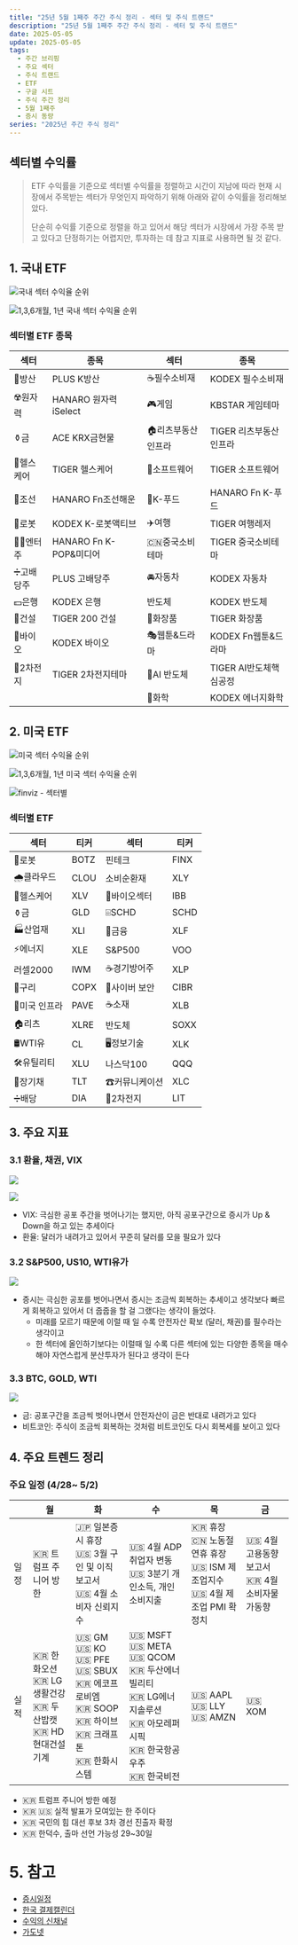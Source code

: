 ```yaml
---
title: "25년 5월 1째주 주간 주식 정리 - 섹터 및 주식 트랜드"
description: "25년 5월 1째주 주간 주식 정리 - 섹터 및 주식 트랜드"
date: 2025-05-05
update: 2025-05-05
tags:
  - 주간 브리핑
  - 주요 섹터
  - 주식 트랜드
  - ETF
  - 구글 시트
  - 주식 주간 정리
  - 5월 1째주
  - 증시 동량
series: "2025년 주간 주식 정리"
---
```


## 섹터별 수익률

> ETF 수익률을 기준으로 섹터별 수익률을 정렬하고 시간이 지남에 따라 현재 시장에서 주목받는 섹터가 무엇인지 파악하기 위해 아래와 같이 수익률을 정리해보았다.
>
> 단순히 수익률 기준으로 정렬을 하고 있어서 해당 섹터가 시장에서 가장 주목 받고 있다고 단정하기는 어렵지만, 투자하는 데 참고 지표로 사용하면 될 것 같다.

## 1. 국내 ETF

![국내 섹터 수익율 순위](image-20250505162439397.png)

![1,3,6개월, 1년 국내 섹터 수익율 순위](image-20250505162453369.png)

### 섹터별 ETF 종목

| **섹터** | **종목**               | **섹터**      | **종목**              |
| ---------- | ---------------------- | ----------------- | ---------------------- |
| 🔫방산      | PLUS K방산             | ☕️필수소비재       | KODEX 필수소비재       |
| ☢️원자력    | HANARO 원자력iSelect   | 🎮게임             | KBSTAR 게임테마        |
| ⚱️금        | ACE KRX금현물          | 🏠리츠부동산인프라 | TIGER 리츠부동산인프라 |
| 🏥헬스케어  | TIGER 헬스케어         | 💾소프트웨어       | TIGER 소프트웨어       |
| 🚢조선      | HANARO Fn조선해운      | 🍕K-푸드           | HANARO Fn K-푸드       |
| 🤖로봇      | KODEX K-로봇액티브     | ✈️여행             | TIGER 여행레저         |
| 👩‍🎤엔터주   | HANARO Fn K-POP&미디어 | 🇨🇳중국소비테마    | TIGER 중국소비테마     |
| ➗고배당주  | PLUS 고배당주          | 🚘자동차           | KODEX 자동차           |
| 💵은행      | KODEX 은행             | 반도체            | KODEX 반도체           |
| 🚧건설      | TIGER 200 건설         | 💄화장품           | TIGER 화장품           |
| 🧬바이오    | KODEX 바이오           | 🎭웹툰&드라마      | KODEX Fn웹툰&드라마    |
| 🪫2차전지   | TIGER 2차전지테마      | 🤖AI 반도체        | TIGER AI반도체핵심공정 |
|            |                        | 🧪화학             | KODEX 에너지화학       |

## 2. 미국 ETF

![미국 섹터 수익율 순위](image-20250505162538056.png)

![1,3,6개월, 1년 미국 섹터 수익율 순위](image-20250505162550784.png)

![finviz - 섹터별](image-20250505162636746.png)

### 섹터별 ETF

| 섹터         | **티커** | **섹터**      | **티커** |
| ------------ | -------- | ------------- | -------- |
| 🤖로봇        | BOTZ     | 핀테크        | FINX     |
| 🌧️클라우드    | CLOU     | 소비순환재    | XLY      |
| 🏥헬스케어    | XLV      | 🧬바이오섹터   | IBB      |
| ⚱️금          | GLD      | ⌹SCHD         | SCHD     |
| 🏭산업재      | XLI      | 🏦금융         | XLF      |
| ⚡️에너지      | XLE      | S&P500        | VOO      |
| 러셀2000     | IWM      | ☕️경기방어주   | XLP      |
| 🔌구리        | COPX     | 🔐사이버 보안  | CIBR     |
| 🌉미국 인프라 | PAVE     | ☕️소재         | XLB      |
| 🏠리츠        | XLRE     | 반도체        | SOXX     |
| 🛢️WTI유       | CL       | 🖥️정보기술     | XLK      |
| 🛠️유틸리티    | XLU      | 나스닥100     | QQQ      |
| 📄장기채      | TLT      | ☎커뮤니케이션 | XLC      |
| ➗배당        | DIA      | 🪫2차전지      | LIT      |



## 3. 주요 지표

### 3.1 환율, 채권, VIX

![](image-20250505162650475.png)

![](image-20250505162659350.png)

- VIX: 극심한 공포 주간을 벗어나기는 했지만, 아직 공포구간으로 증시가 Up & Down을 하고 있는 추세이다
- 환율: 달러가 내려가고 있어서 꾸준히 달러를 모을 필요가 있다

### 3.2 S&P500, US10, WTI유가

![](image-20250505162713229.png)

- 증시는 극심한 공포를 벗어나면서 증시는 조금씩 회복하는 추세이고 생각보다 빠르게 회복하고 있어서 더 줍줍을 할 걸 그랬다는 생각이 들었다.
  - 미래를 모르기 때문에 이럴 때 일 수록 안전자산 확보 (달러, 채권)를 필수라는 생각이고
  - 한 섹터에 올인하기보다는 이럴때 일 수록 다른 섹터에 있는 다양한 종목을 매수해야 자연스럽게 분산투자가 된다고 생각이 든다

### 3.3 BTC, GOLD, WTI

![](image-20250505162733288.png)

- 금: 공포구간을 조금씩 벗어나면서 안전자산이 금은 반대로 내려가고 있다
- 비트코인: 주식이 조금씩 회복하는 것처럼 비트코인도 다시 회복세를 보이고 있다

## 4. 주요 트렌드 정리

### 주요 일정 (4/28~ 5/2)

|      | 월                                                           | 화                                                           | 수                                                           | 목                                                           | 금                                              |
| ---- | ------------------------------------------------------------ | ------------------------------------------------------------ | ------------------------------------------------------------ | ------------------------------------------------------------ | ----------------------------------------------- |
| 일정 | 🇰🇷 트럼프 주니어 방한                                        | 🇯🇵 일본증시 휴장<br/>🇺🇸 3월 구인 및 이직보고서<br/>🇺🇸 4월 소비자 신뢰지수 | 🇺🇸 4월 ADP 취업자 변동<br/>🇺🇸 3분기 개인소득, 개인소비지출   | 🇰🇷 휴장<br/>🇨🇳 노동절 연휴 휴장<br/>🇺🇸 ISM 제조업지수<br/>🇺🇸 4월 제조업 PMI 확정치 | 🇺🇸 4월 고용동향보고서<br/>🇰🇷 4월 소비자물가동향 |
| 실적 | 🇰🇷 한화오션<br/>🇰🇷 LG생활건강<br/>🇰🇷 두산밥캣<br/>🇰🇷 HD현대건설기계 | 🇺🇸 GM<br/>🇺🇸 KO<br/>🇺🇸 PFE<br/>🇺🇸 SBUX<br/>🇰🇷 에코프로비엠<br/>🇰🇷 SOOP<br/>🇰🇷 하이브<br/>🇰🇷 크래프톤<br/>🇰🇷 한화시스템 | 🇺🇸 MSFT<br/>🇺🇸 META<br/>🇺🇸 QCOM<br/>🇰🇷 두산에너빌리티<br/>🇰🇷 LG에너지솔루션<br/>🇰🇷 아모레퍼시픽<br/>🇰🇷 한국항공우주 <br/>🇰🇷 한국비전 | 🇺🇸 AAPL<br/>🇺🇸 LLY<br/>🇺🇸 AMZN                               | 🇺🇸 XOM                                          |



- 🇰🇷 트럼프 주니어 방한 예정
- 🇰🇷 🇺🇸 실적 발표가 모여있는 한 주이다
- 🇰🇷 국민의 힘 대선 후보 3차 경선 진출자 확정
- 🇰🇷 한덕수, 출마 선언 가능성 29~30일

# **5. 참고**

- [증시일정](https://securities.miraeasset.com/hkr/hkr1003/n13.do)
- [한국 결제캘린더](https://kr.investing.com/economic-calendar/)
- [수익의 신채널](https://contents.premium.naver.com/season/god/contents/250426173234334hq)
- [가도넷](https://contents.premium.naver.com/0301/gadonet/contents/250427100426593kk)
